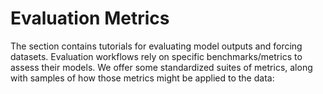 # Evaluation Metrics

The section contains tutorials for evaluating model outputs and forcing datasets. Evaluation workflows rely on specific benchmarks/metrics to assess their models. We offer some standardized suites of metrics, along with samples of how
those metrics might be applied to the data:


```{tableofcontents}
```

